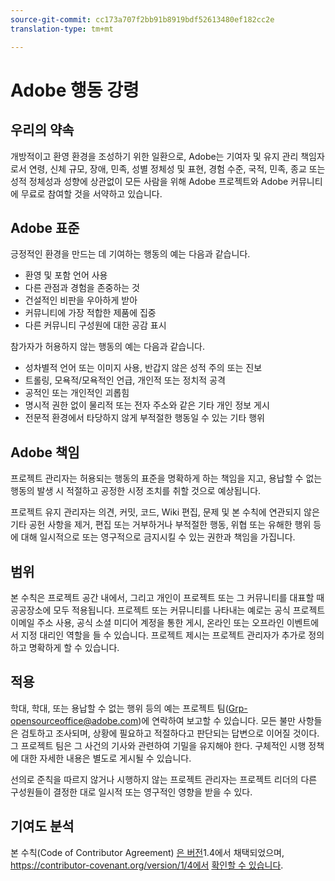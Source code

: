 ```yaml
---
source-git-commit: cc173a707f2bb91b8919bdf52613480ef182cc2e
translation-type: tm+mt

---
```

# Adobe 행동 강령

## 우리의 약속

개방적이고 환영 환경을 조성하기 위한 일환으로, Adobe는 기여자 및 유지 관리 책임자로서 연령, 신체 규모, 장애, 민족, 성별 정체성 및 표현, 경험 수준, 국적, 민족, 종교 또는 성적 정체성과 성향에 상관없이 모든 사람을 위해 Adobe 프로젝트와 Adobe 커뮤니티에 무료로 참여할 것을 서약하고 있습니다.

## Adobe 표준

긍정적인 환경을 만드는 데 기여하는 행동의 예는 다음과 같습니다.

* 환영 및 포함 언어 사용
* 다른 관점과 경험을 존중하는 것
* 건설적인 비판을 우아하게 받아
* 커뮤니티에 가장 적합한 제품에 집중
* 다른 커뮤니티 구성원에 대한 공감 표시

참가자가 허용하지 않는 행동의 예는 다음과 같습니다.

* 성차별적 언어 또는 이미지 사용, 반갑지 않은 성적 주의 또는 진보
* 트롤링, 모욕적/모욕적인 언급, 개인적 또는 정치적 공격
* 공적인 또는 개인적인 괴롭힘
* 명시적 권한 없이 물리적 또는 전자 주소와 같은 기타 개인 정보 게시
* 전문적 환경에서 타당하지 않게 부적절한 행동일 수 있는 기타 행위

## Adobe 책임

프로젝트 관리자는 허용되는 행동의 표준을 명확하게 하는 책임을 지고, 용납할 수 없는 행동의 발생 시 적절하고 공정한 시정 조치를 취할 것으로 예상됩니다.

프로젝트 유지 관리자는 의견, 커밋, 코드, Wiki 편집, 문제 및 본 수칙에 연관되지 않은 기타 공헌 사항을 제거, 편집 또는 거부하거나 부적절한 행동, 위협 또는 유해한 행위 등에 대해 일시적으로 또는 영구적으로 금지시킬 수 있는 권한과 책임을 가집니다.

## 범위

본 수칙은 프로젝트 공간 내에서, 그리고 개인이 프로젝트 또는 그 커뮤니티를 대표할 때 공공장소에 모두 적용됩니다. 프로젝트 또는 커뮤니티를 나타내는 예로는 공식 프로젝트 이메일 주소 사용, 공식 소셜 미디어 계정을 통한 게시, 온라인 또는 오프라인 이벤트에서 지정 대리인 역할을 들 수 있습니다. 프로젝트 제시는 프로젝트 관리자가 추가로 정의하고 명확하게 할 수 있습니다.

## 적용

학대, 학대, 또는 용납할 수 없는 행위 등의 예는 프로젝트 팀(Grp-opensourceoffice@adobe.com)에 연락하여 보고할 수 있습니다. 모든 불만 사항들은 검토하고 조사되며, 상황에 필요하고 적절하다고 판단되는 답변으로 이어질 것이다. 그 프로젝트 팀은 그 사건의 기사와 관련하여 기밀을 유지해야 한다. 구체적인 시행 정책에 대한 자세한 내용은 별도로 게시될 수 있습니다.

선의로 준칙을 따르지 않거나 시행하지 않는 프로젝트 관리자는 프로젝트 리더의 다른 구성원들이 결정한 대로 일시적 또는 영구적인 영향을 받을 수 있다.

## 기여도 분석

본 수칙(Code of Contributor Agreement) [은 버전](https://contributor-covenant.org)1.4에서 채택되었으며, https://contributor-covenant.org/version/1/4에서 [확인할 수 있습니다](https://contributor-covenant.org/version/1/4/).

